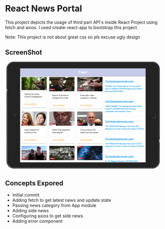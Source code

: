 # React News Portal

This project depicts the usage of third part API's inside React Project using fetch and axios. I used create-react-app to bootstrap this project.

Note: This project is not about great css so pls excuse ugly design

## ScreenShot
![Screenshot](./portal.png "Portal")

## Concepts Expored
* Initial commit
* Adding fetch to get latest news and update state
* Passing news category from App module
* Adding side news
* Configuring axios to get side news
* Adding error component

